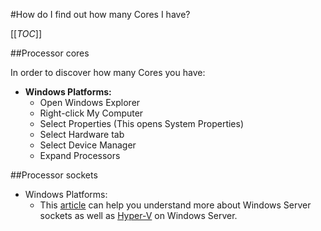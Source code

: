 #How do I find out how many Cores I have?

[[_TOC_]]

##Processor cores

In order to discover how many Cores you have:

* **Windows Platforms:**
    * Open Windows Explorer
    * Right-click My Computer 
    * Select Properties (This opens System Properties)
    * Select Hardware tab 
    * Select Device Manager
    * Expand Processors

##Processor sockets

* Windows Platforms:
    * This [article](http://blogs.technet.com/b/matthts/archive/2012/10/14/windows-server-sockets-logical-processors-symmetric-multi-threading.aspx) can help you understand more about Windows Server sockets as well as [Hyper-V](http://www.microsoft.com/en-us/server-cloud/solutions/virtualization.aspx#fbid=__LBf62kFey) on Windows Server.
